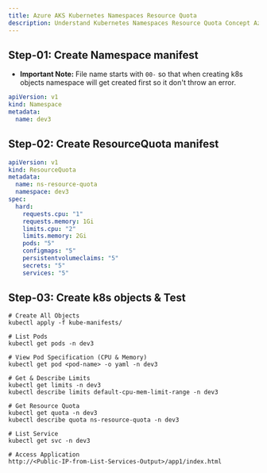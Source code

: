 ```yaml
---
title: Azure AKS Kubernetes Namespaces Resource Quota
description: Understand Kubernetes Namespaces Resource Quota Concept Azure Kubernetes Service 
---
```



## Step-01: Create Namespace manifest
- **Important Note:** File name starts with `00-`  so that when creating k8s objects namespace will get created first so it don't throw an error.
```yml
apiVersion: v1
kind: Namespace
metadata:
  name: dev3
```

## Step-02: Create ResourceQuota manifest
```yml
apiVersion: v1
kind: ResourceQuota
metadata:
  name: ns-resource-quota
  namespace: dev3
spec:
  hard:
    requests.cpu: "1"
    requests.memory: 1Gi
    limits.cpu: "2"
    limits.memory: 2Gi  
    pods: "5"    
    configmaps: "5" 
    persistentvolumeclaims: "5" 
    secrets: "5" 
    services: "5"                      
```


## Step-03: Create k8s objects & Test
```
# Create All Objects
kubectl apply -f kube-manifests/

# List Pods
kubectl get pods -n dev3

# View Pod Specification (CPU & Memory)
kubectl get pod <pod-name> -o yaml -n dev3

# Get & Describe Limits
kubectl get limits -n dev3
kubectl describe limits default-cpu-mem-limit-range -n dev3

# Get Resource Quota 
kubectl get quota -n dev3
kubectl describe quota ns-resource-quota -n dev3

# List Service
kubectl get svc -n dev3

# Access Application
http://<Public-IP-from-List-Services-Output>/app1/index.html

```
